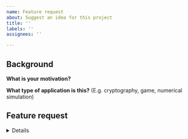 ```yaml
---
name: Feature request
about: Suggest an idea for this project
title: ''
labels: ''
assignees: ''

---
```


## Background

**What is your motivation?**

**What type of application is this?** (E.g. cryptography, game, numerical simulation)

## Feature request

<details here>
